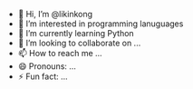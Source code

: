 - 👋 Hi, I’m @likinkong
- 👀 I’m interested in programming lanuguages
- 🌱 I’m currently learning Python
- 💞️ I’m looking to collaborate on ...
- 📫 How to reach me ...
- 😄 Pronouns: ...
- ⚡ Fun fact: ...

<!---
likinkong/likinkong is a ✨ special ✨ repository because its `README.md` (this file) appears on your GitHub profile.
You can click the Preview link to take a look at your changes.
--->
